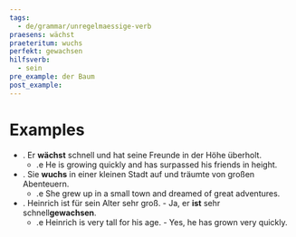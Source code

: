 ```yaml
---
tags:
  - de/grammar/unregelmaessige-verb
praesens: wächst
praeteritum: wuchs
perfekt: gewachsen
hilfsverb:
  - sein
pre_example: der Baum
post_example: 
---
```


# Examples
- . Er **wächst** schnell und hat seine Freunde in der Höhe überholt.
	- .e He is growing quickly and has surpassed his friends in height.
- . Sie **wuchs** in einer kleinen Stadt auf und träumte von großen Abenteuern.
	- .e She grew up in a small town and dreamed of great adventures.
- . Heinrich ist für sein Alter sehr groß. - Ja, er **ist** sehr schnell**gewachsen**.
	- .e Heinrich is very tall for his age. - Yes, he has grown very quickly.

